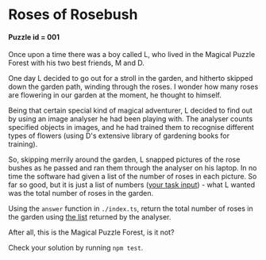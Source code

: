 # Roses of Rosebush
#### Puzzle id = 001
Once upon a time there was a boy called L, who lived in the Magical Puzzle Forest with his two best friends, M and D.

One day L decided to go out for a stroll in the garden, and hitherto skipped down the garden path, winding through the roses. I wonder how many roses are flowering in our garden at the moment, he thought to himself.

Being that certain special kind of magical adventurer, L decided to find out by using an image analyser he had been playing with. The analyser counts specified objects in images, and he had trained them to recognise different types of flowers (using D's extensive library of gardening books for training).

So, skipping merrily around the garden, L snapped pictures of the rose bushes as he passed and ran them through the analyser on his laptop. In no time the software had given a list of the number of roses in each picture. So far so good, but it is just a list of numbers ([your task input](./data.json)) - what L wanted was the total number of roses in the garden.

Using the `answer` function in `./index.ts`, return the total number of roses in the garden using [the list](./data.json) returned by the analyser.

After all, this is the Magical Puzzle Forest, is it not?

Check your solution by running `npm test`.
